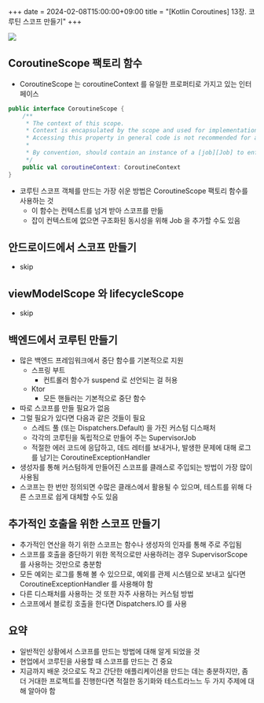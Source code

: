 +++ 
date = 2024-02-08T15:00:00+09:00
title = "[Kotlin Coroutines] 13장. 코루틴 스코프 만들기"
+++

![](/images/books/kotlin-coroutines/cover.webp)

## CoroutineScope 팩토리 함수

- CoroutineScope 는 coroutineContext 를 유일한 프로퍼티로 가지고 있는 인터페이스

```kotlin
public interface CoroutineScope {
    /**
     * The context of this scope.
     * Context is encapsulated by the scope and used for implementation of coroutine builders that are extensions on the scope.
     * Accessing this property in general code is not recommended for any purposes except accessing the [Job] instance for advanced usages.
     *
     * By convention, should contain an instance of a [job][Job] to enforce structured concurrency.
     */
    public val coroutineContext: CoroutineContext
}
```

- 코루틴 스코프 객체를 만드는 가장 쉬운 방법은 CoroutineScope 팩토리 함수를 사용하는 것
  - 이 함수는 컨텍스트를 넘겨 받아 스코프를 만듦
  - 잡이 컨텍스트에 없으면 구조화된 동시성을 위해 Job 을 추가할 수도 있음

## 안드로이드에서 스코프 만들기

- skip

## viewModelScope 와 lifecycleScope

- skip

## 백엔드에서 코루틴 만들기

- 많은 백엔드 프레임워크에서 중단 함수를 기본적으로 지원
  - 스프링 부트
    - 컨트롤러 함수가 suspend 로 선언되는 걸 허용
  - Ktor
    - 모든 핸들러는 기본적으로 중단 함수
- 따로 스코프를 만들 필요가 없음
- 그럴 필요가 있다면 다음과 같은 것들이 필요
  - 스레드 풀 (또는 Dispatchers.Default) 을 가진 커스텀 디스패처
  - 각각의 코루틴을 독립적으로 만들어 주는 SupervisorJob
  - 적절한 에러 코드에 응답하고, 데드 레터를 보내거나, 발생한 문제에 대해 로그를 남기는 CoroutineExceptionHandler
- 생성자를 통해 커스텀하게 만들어진 스코프를 클래스로 주입되는 방법이 가장 많이 사용됨
- 스코프는 한 번만 정의되면 수많은 클래스에서 활용될 수 있으며, 테스트를 위해 다른 스코프로 쉽게 대체할 수도 있음

## 추가적인 호출을 위한 스코프 만들기

- 추가적인 연산을 하기 위한 스코프는 함수나 생성자의 인자를 통해 주로 주입됨
- 스코프를 호출을 중단하기 위한 목적으로만 사용하려는 경우 SupervisorScope 를 사용하는 것만으로 충분함
- 모든 예외는 로그를 통해 볼 수 있으므로, 예외를 관제 시스템으로 보내고 싶다면 CoroutineExceptionHandler 를 사용해야 함
- 다른 디스패처를 사용하는 것 또한 자주 사용하는 커스텀 방법
- 스코프에서 블로킹 호출을 한다면 Dispatchers.IO 를 사용

## 요약

- 일반적인 상황에서 스코프를 만드는 방법에 대해 알게 되었을 것
- 현업에서 코루틴을 사용할 때 스코프를 만드는 건 중요
- 지금까지 배운 것으로도 작고 간단한 애플리케이션을 만드는 데는 충분하지만, 좀 더 거대한 프로젝트를 진행한다면 적절한 동기화와 테스트라느느 두 가지 주제에 대해 알아야 함
